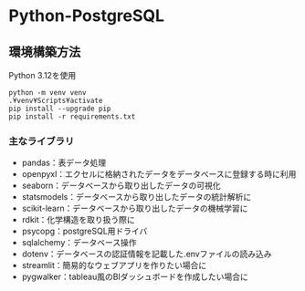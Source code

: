 # Python-PostgreSQL

## 環境構築方法
Python 3.12を使用
```
python -m venv venv
.¥venv¥Scripts¥activate
pip install --upgrade pip
pip install -r requirements.txt
```

### 主なライブラリ
- pandas：表データ処理
- openpyxl：エクセルに格納されたデータをデータベースに登録する時に利用
- seaborn：データベースから取り出したデータの可視化
- statsmodels：データベースから取り出したデータの統計解析に
- scikit-learn：データベースから取り出したデータの機械学習に
- rdkit：化学構造を取り扱う際に
- psycopg：postgreSQL用ドライバ
- sqlalchemy：データベース操作
- dotenv：データベースの認証情報を記載した.envファイルの読み込み
- streamlit：簡易的なウェブアプリを作りたい場合に
- pygwalker：tableau風のBIダッシュボードを作成したい場合に
